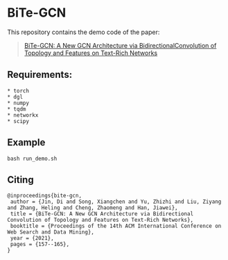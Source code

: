 # BiTe-GCN
This repository contains the demo code of the paper:
>[BiTe-GCN: A New GCN Architecture via BidirectionalConvolution of Topology and Features on Text-Rich Networks](https://arxiv.org/pdf/2010.12157.pdf)
## Requirements:
```text
* torch
* dgl
* numpy
* tqdm
* networkx
* scipy
```
## Example

```
bash run_demo.sh
```
## Citing
    @inproceedings{bite-gcn,
     author = {Jin, Di and Song, Xiangchen and Yu, Zhizhi and Liu, Ziyang and Zhang, Heling and Cheng, Zhaomeng and Han, Jiawei},
     title = {BiTe-GCN: A New GCN Architecture via Bidirectional Convolution of Topology and Features on Text-Rich Networks},
     booktitle = {Proceedings of the 14th ACM International Conference on Web Search and Data Mining},
     year = {2021},
     pages = {157--165},
    }

